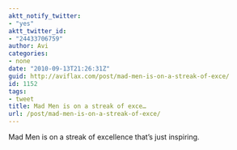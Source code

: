 ```yaml
---
aktt_notify_twitter:
- "yes"
aktt_twitter_id:
- "24433706759"
author: Avi
categories:
- none
date: "2010-09-13T21:26:31Z"
guid: http://aviflax.com/post/mad-men-is-on-a-streak-of-exce/
id: 1152
tags:
- tweet
title: Mad Men is on a streak of exce…
url: /post/mad-men-is-on-a-streak-of-exce/
---
```

Mad Men is on a streak of excellence that&#8217;s just inspiring.